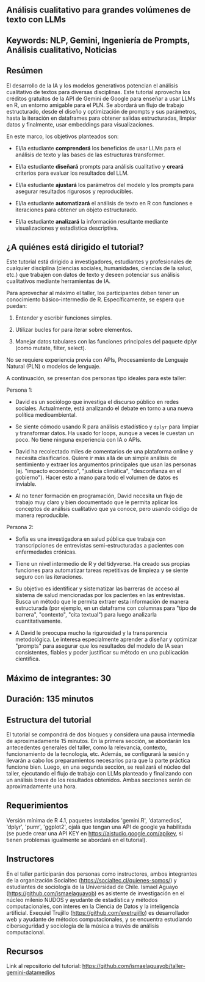## Análisis cualitativo para grandes volúmenes de texto con LLMs

## Keywords: NLP, Gemini, Ingeniería de Prompts, Análisis cualitativo, Noticias

## Resúmen

El desarrollo de la IA y los modelos generativos potencian el análisis cualitativo de textos para diversas disciplinas. Este tutorial aprovecha los créditos gratuitos de la API de Gemini de Google para enseñar a usar LLMs en R, un entorno amigable para el PLN. Se abordará un flujo de trabajo estructurado, desde el diseño y optimización de prompts y sus parámetros, hasta la iteración en dataframes para obtener salidas estructuradas, limpiar datos y finalmente, usar embeddings para visualizaciones.

En este marco, los objetivos planteados son:

-   El/la estudiante **comprenderá** los beneficios de usar LLMs para el análisis de texto y las bases de las estructuras transformer.

-   El/la estudiante **diseñará** prompts para análisis cualitativo y **creará** criterios para evaluar los resultados del LLM.

-   El/la estudiante **ajustará** los parámetros del modelo y los prompts para asegurar resultados rigurosos y reproducibles.

-   El/la estudiante **automatizará** el análisis de texto en R con funciones e iteraciones para obtener un objeto estructurado.

-   El/la estudiante **analizará** la información resultante mediante visualizaciones y estadística descriptiva.

## ¿A quiénes está dirigido el tutorial?

Este tutorial está dirigido a investigadores, estudiantes y profesionales de cualquier disciplina (ciencias sociales, humanidades, ciencias de la salud, etc.) que trabajen con datos de texto y deseen potenciar sus análisis cualitativos mediante herramientas de IA.

Para aprovechar al máximo el taller, los participantes deben tener un conocimiento básico-intermedio de R. Específicamente, se espera que puedan:

1.  Entender y escribir funciones simples.

2.  Utilizar bucles for para iterar sobre elementos.

3.  Manejar datos tabulares con las funciones principales del paquete dplyr (como mutate, filter, select).

No se requiere experiencia previa con APIs, Procesamiento de Lenguaje Natural (PLN) o modelos de lenguaje.

A continuación, se presentan dos personas tipo ideales para este taller:

Persona 1:

- David es un sociólogo que investiga el discurso público en redes sociales. Actualmente, está analizando el debate en torno a una nueva política medioambiental.

- Se siente cómodo usando R para análisis estadístico y `dplyr` para limpiar y transformar datos. Ha usado for loops, aunque a veces le cuestan un poco. No tiene ninguna experiencia con IA o APIs.

- David ha recolectado miles de comentarios de una plataforma online y necesita clasificarlos. Quiere ir más allá de un simple análisis de sentimiento y extraer los argumentos principales que usan las personas (ej. "impacto económico", "justicia climática", "desconfianza en el gobierno"). Hacer esto a mano para todo el volumen de datos es inviable.

- Al no tener formación en programación, David necesita un flujo de trabajo muy claro y bien documentado que le permita aplicar los conceptos de análisis cualitativo que ya conoce, pero usando código de manera reproducible.

Persona 2:

- Sofía es una investigadora en salud pública que trabaja con transcripciones de entrevistas semi-estructuradas a pacientes con enfermedades crónicas.

- Tiene un nivel intermedio de R y del tidyverse. Ha creado sus propias funciones para automatizar tareas repetitivas de limpieza y se siente seguro con las iteraciones.

- Su objetivo es identificar y sistematizar las barreras de acceso al sistema de salud mencionadas por los pacientes en las entrevistas. Busca un método que le permita extraer esta información de manera estructurada (por ejemplo, en un dataframe con columnas para "tipo de barrera", "contexto", "cita textual") para luego analizarla cuantitativamente.

- A David le preocupa mucho la rigurosidad y la transparencia metodológica. Le interesa especialmente aprender a diseñar y optimizar "prompts" para asegurar que los resultados del modelo de IA sean consistentes, fiables y poder justificar su método en una publicación científica.

## Máximo de integrantes: 30

## Duración: 135 minutos

## Estructura del tutorial

El tutorial se compondrá de dos bloques y considera una pausa intermedia de aproximadamente 15 minutos. En la primera sección, se abordarán los antecedentes generales del taller, como la relevancia, contexto, funcionamiento de la tecnología, etc. Además, se configurará la sesión y llevarán a cabo los preparamientos necesarios para que la parte práctica funcione bien. Luego, en una segunda sección, se realizará el núcleo del taller, ejecutando el flujo de trabajo con LLMs planteado y finalizando con un análisis breve de los resultados obtenidos. Ambas secciones serán de aproximadamente una hora. 

## Requerimientos

Versión mínima de R 4.1, paquetes instalados 'gemini.R', 'datamedios', 'dplyr', 'purrr', 'ggplot2', ojalá que tengan una API de google ya habilitada (se puede crear una API KEY en https://aistudio.google.com/apikey, si tienen problemas igualmente se abordará en el tutorial).

## Instructores

En el taller participarán dos personas como instructores, ambos integrantes de la organización Socialtec (https://socialtec.cl/quienes-somos/) y estudiantes de sociología de la Universidad de Chile. Ismael Aguayo (https://github.com/ismaelaguayob) es asistente de investigación en el núcleo milenio NUDOS y ayudante de estadística y métodos computacionales, con interes en la Ciencia de Datos y la inteligencia artificial. Exequiel Trujillo (https://github.com/exetrujillo) es desarrollador web y ayudante de métodos computacionales, y se encuentra estudiando ciberseguridad y sociología de la música a través de análisis computacional.

## Recursos

Link al repositorio del tutorial: https://github.com/ismaelaguayob/taller-gemini-datamedios